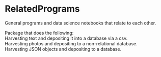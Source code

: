 # RelatedPrograms
General programs and data science notebooks that relate to each other.

Package that does the following: <br>
Harvesting text and depositing it into a database via a csv. <br>
Harvesting photos and depositing to a non-relational database. <br>
Harvesting JSON objects and depositing to a database. <br>

